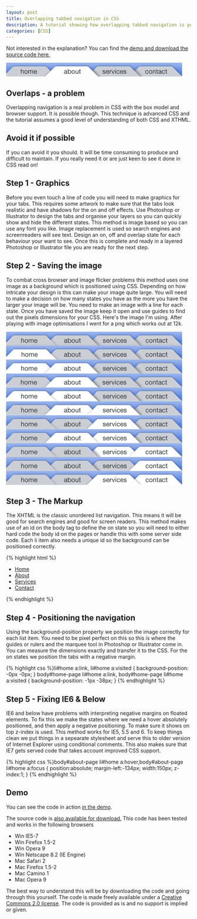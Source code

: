 ```yaml
--- 
layout: post
title: Overlapping tabbed navigation in CSS
description: A tutorial showing how overlapping tabbed navigation is possible in CSS and can be cross-browser compatible, accessible and javascript free.
categories: [CSS]
---
```

Not interested in the explanation? You can find the [demo and download the source code here.][1]

![Overlapping Navigation Example][2] 

## Overlaps - a problem

Overlapping navigation is a real problem in CSS with the box model and browser support. It is possible though. This technique is advanced CSS and the tutorial assumes a good level of understanding of both CSS and XTHML. 

## Avoid it if possible

If you can avoid it you should. It will be time consuming to produce and difficult to maintain. If you really need it or are just keen to see it done in CSS read on!

## Step 1 - Graphics

Before you even touch a line of code you will need to make graphics for your tabs. This requires some artwork to make sure that the tabs look realistic and have shadows for the on and off effects. Use Photoshop or Illustrator to design the tabs and organise your layers so you can quickly show and hide the different states. This method is image based so you can use any font you like. Image replacement is used so search engines and screenreaders will see text. Design an on, off and overlap state for each behaviour your want to see. Once this is complete and ready in a layered Photoshop or Illustrator file you are ready for the next step.

## Step 2 - Saving the image

To combat cross browser and image flicker problems this method uses one image as a background which is positioned using CSS. Depending on how intricate your design is this can make your image quite large. You will need to make a decision on how many states you have as the more you have the larger your image will be. You need to make an image with a line for each state. Once you have saved the image keep it open and use guides to find out the pixels dimensions for your CSS. Here's the image I'm using. After playing with image optimisations I went for a png which works out at 12k.

![All states of the rollover][3] 

## Step 3 - The Markup

The XHTML is the classic unordered list navigation. This means it will be good for search engines and good for screen readers. This method makes use of an id on the body tag to define the on state so you will need to either hard code the body id on the pages or handle this with some server side code. Each li item also needs a unique id so the background can be positioned correctly. 

{% highlight html %}<html>
<body id="home-page">
  <div id="nav">
    <ul>
      <li id="home"><a href="#">Home</a></li>
      <li id="about"><a href="about/index.html">About</a></li>
      <li id="services"><a href="services/index.html">Services</a></li>
      <li id="contact"><a href="contact/index.html">Contact</a></li>
    </ul>
  </div>
</body>
</html>
{% endhighlight %}

## Step 4 - Positioning the navigation

Using the background-position property we position the image correctly for each list item. You need to be pixel perfect on this so this is where the guides or rulers and the marquee tool in Photoshop or Illustrator come in. You can measure the dimensions exactly and transfer it to the CSS. For the on states we position the tabs with a negative margin. 

{% highlight css %}li#home a:link, li#home a:visited 
  { 
  background-position: -0px -0px; 
} 
body#home-page li#home a:link, body#home-page li#home a:visited 
  { 
  background-position: -1px -38px; 
}
{% endhighlight %}

## Step 5 - Fixing IE6 & Below

IE6 and below have problems with interpreting negative margins on floated elements. To fix this we make the states where we need a hover absolutely positioned, and then apply a negative positioning. To make sure it shows on top z-index is used. This method works for IE5, 5.5 and 6. To keep things clean we put things in a sepearate stylesheet and serve this to older version of Internet Explorer using conditional comments. This also makes sure that IE7 gets served code that takes account improved CSS support.  

{% highlight css %}body#about-page li#home a:hover,body#about-page li#home a:focus
  {
  position:absolute;
  margin-left:-134px;
  width:150px;
  z-index:1;
}
{% endhighlight %}

## Demo

You can see the code in action [in the demo][1].

The source code is [also available for download.][8] 
This code has been tested and works in the following browsers

*   Win IE5-7
*   Win Firefox 1.5-2
*   Win Opera 9
*   Win Netscape 8.2 (IE Engine)
*   Mac Safari 2
*   Mac Firefox 1.5-2
*   Mac Camino 1
*   Mac Opera 9

The best way to understand this will be by downloading the code and going through this yourself. The code is made freely available under a [Creative Commons 2.0 license][9]. The code is provided as is and no support is implied or given.

 [1]: http://www.shapeshed.com/examples/overlapping-tabs/
 [2]: /images/articles/overlapping_nav_example.png "Overlapping Navgation Example"
 [3]: /images/articles/all_states.png "All states of the rollover"
 [4]: #
 [5]: about/index.html
 [6]: services/index.html
 [7]: contact/index.html
 [8]: http://www.shapeshed.com/downloads/overlapping-tabs-v1.0.zip
 [9]: http://creativecommons.org/licenses/by/2.0/uk/
